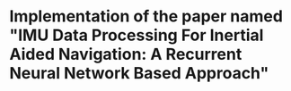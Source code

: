 # Implementation of the paper named "IMU Data Processing For Inertial Aided Navigation: A Recurrent Neural Network Based Approach"


